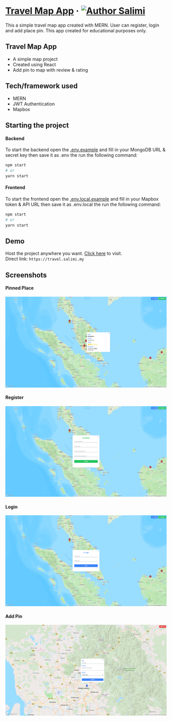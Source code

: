 # [Travel Map App](https://travel.salimi.my) &middot; [![Author Salimi](https://img.shields.io/badge/Author-Salimi-%3C%3E)](https://www.linkedin.com/in/mohamad-salimi/)

This a simple travel map app created with MERN. User can register, login and add place pin. This app created for educational purposes only.

## Travel Map App

- A simple map project
- Created using React
- Add pin to map with review & rating

## Tech/framework used

- MERN
- JWT Authentication
- Mapbox

## Starting the project

#### Backend

To start the backend open the [.env.example](/backend/.env.example) and fill in your MongoDB URL & secret key then save it as .env the run the following command:

```bash
npm start
# or
yarn start
```

#### Frontend

To start the frontend open the [.env.local.example](/frontend/.env.local.example) and fill in your Mapbox token & API URL then save it as .env.local the run the following command:

```bash
npm start
# or
yarn start
```

## Demo

Host the project anywhere you want. [Click here](https://travel.salimi.my) to visit.
<br>
Direct link: `https://travel.salimi.my`

## Screenshots

#### Pinned Place

![Pinned Place](/screenshots/screenshot-1.png)

#### Register

![Register](/screenshots/screenshot-2.png)

#### Login

![Login](/screenshots/screenshot-3.png)

#### Add Pin

![Add Pin](/screenshots/screenshot-4.png)
